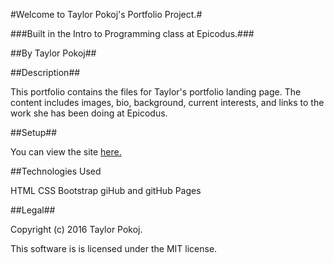 #Welcome to Taylor Pokoj's Portfolio Project.#

###Built in the Intro to Programming class at Epicodus.###

##By Taylor Pokoj##

##Description##

This portfolio contains the files for Taylor's portfolio landing page. The content includes images, bio, background, current interests, and links to the work she has been doing at Epicodus.

##Setup##

You can view the site [here.](http://pokojt.github.io/)

##Technologies Used

HTML
CSS
Bootstrap
giHub and gitHub Pages

##Legal##

Copyright (c) 2016 Taylor Pokoj.

This software is is licensed under the MIT license.
